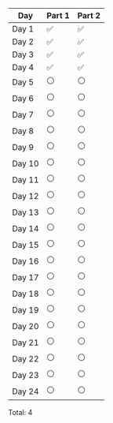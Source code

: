 | Day   | Part 1     | Part 2     |
|-------|------------|------------|
| Day 1 | ✅         | ✅         |
| Day 2 | ✅         | ✅         |
| Day 3 | ✅         | ✅         |
| Day 4 | ✅         | ✅         |
| Day 5 | ⚪️         | ⚪️         |
| Day 6 | ⚪️         | ⚪️         |
| Day 7 | ⚪️         | ⚪️         |
| Day 8 | ⚪️         | ⚪️         |
| Day 9 | ⚪️         | ⚪️         |
| Day 10| ⚪️         | ⚪️         |
| Day 11| ⚪️         | ⚪️         |
| Day 12| ⚪️         | ⚪️         |
| Day 13| ⚪️         | ⚪️         |
| Day 14| ⚪️         | ⚪️         |
| Day 15| ⚪️         | ⚪️         |
| Day 16| ⚪️         | ⚪️         |
| Day 17| ⚪️         | ⚪️         |
| Day 18| ⚪️         | ⚪️         |
| Day 19| ⚪️         | ⚪️         |
| Day 20| ⚪️         | ⚪️         |
| Day 21| ⚪️         | ⚪️         |
| Day 22| ⚪️         | ⚪️         |
| Day 23| ⚪️         | ⚪️         |
| Day 24| ⚪️         | ⚪️         |

Total: 4